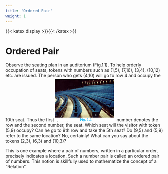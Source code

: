 ```yaml
---
title: 'Ordered Pair'
weight: 1
---
```

{{< katex display >}}{{< /katex >}}

#  Ordered Pair

Observe the seating plan in an auditorium (Fig.1.1). To help orderly occupation of seats, tokens with numbers such as (1,5), (7,16), (3,4), (10,12) etc. are issued. The person who gets (4,10) will go to row 4 and occupy the 10th seat. Thus the first ![alt text](image1_1.png) number denotes the row and the second number, the seat. Which seat will the visitor with token (5,9) occupy? Can he go to 9th row and take the 5th seat? Do (9,5) and (5,9) refer to the same location? No, certainly! What can you say about the tokens (2,3), (6,3) and (10,3)?



This is one example where a pair of numbers, written in a particular order, precisely indicates a location. Such a number pair is called an ordered pair of numbers. This notion is skillfully used to mathematize the concept of a “Relation”.


 
    



